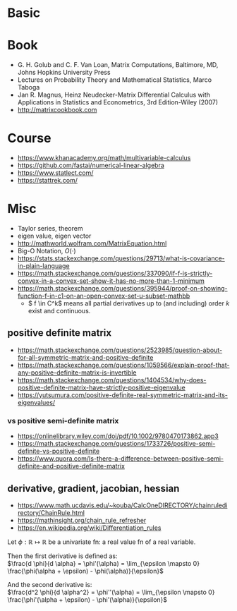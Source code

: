 # Basic

# Book
* G. H. Golub and C. F. Van Loan, Matrix Computations, Baltimore, MD, Johns Hopkins University Press
* Lectures on Probability Theory and Mathematical Statistics, Marco Taboga
* Jan R. Magnus, Heinz Neudecker-Matrix Differential Calculus with Applications in Statistics and Econometrics, 3rd Edition-Wiley (2007)
* http://matrixcookbook.com

# Course
* https://www.khanacademy.org/math/multivariable-calculus
* https://github.com/fastai/numerical-linear-algebra
* https://www.statlect.com/
* https://stattrek.com/

# Misc
* Taylor series, theorem
* eigen value, eigen vector
* http://mathworld.wolfram.com/MatrixEquation.html
* Big-O Notation, $O(\cdot)$
* https://stats.stackexchange.com/questions/29713/what-is-covariance-in-plain-language
* https://math.stackexchange.com/questions/337090/if-f-is-strictly-convex-in-a-convex-set-show-it-has-no-more-than-1-minimum
* https://math.stackexchange.com/questions/395944/proof-on-showing-function-f-in-c1-on-an-open-convex-set-u-subset-mathbb
  * $ f \in C^k$ means all partial derivatives up to (and including) order $k$ exist and continuous.

## positive definite matrix
* https://math.stackexchange.com/questions/2523985/question-about-for-all-symmetric-matrix-and-positive-definite
* https://math.stackexchange.com/questions/1059566/explain-proof-that-any-positive-definite-matrix-is-invertible
* https://math.stackexchange.com/questions/1404534/why-does-positive-definite-matrix-have-strictly-positive-eigenvalue
* https://yutsumura.com/positive-definite-real-symmetric-matrix-and-its-eigenvalues/

### vs positive semi-definite matrix
* https://onlinelibrary.wiley.com/doi/pdf/10.1002/9780470173862.app3
* https://math.stackexchange.com/questions/1733726/positive-semi-definite-vs-positive-definite
* https://www.quora.com/Is-there-a-difference-between-positive-semi-definite-and-positive-definite-matrix

## derivative, gradient, jacobian, hessian
* https://www.math.ucdavis.edu/~kouba/CalcOneDIRECTORY/chainruledirectory/ChainRule.html
* https://mathinsight.org/chain_rule_refresher
* https://en.wikipedia.org/wiki/Differentiation_rules

Let $\phi: \mathbb{R} \mapsto \mathbb{R}$ be a univariate fn: a real value fn of a real variable.

Then the first derivative is defined as:</br>
$\frac{d \phi}{d \alpha} = \phi'(\alpha) = \lim_{\epsilon \mapsto 0} \frac{\phi(\alpha + \epsilon) - \phi(\alpha)}{\epsilon}$

And the second derivative is: </br>
$\frac{d^2 \phi}{d \alpha^2} = \phi''(\alpha) = \lim_{\epsilon \mapsto 0} \frac{\phi'(\alpha + \epsilon) - \phi'(\alpha)}{\epsilon}$


